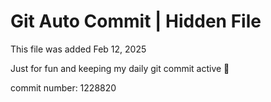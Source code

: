 # Git Auto Commit | Hidden File

This file was added Feb 12, 2025

Just for fun and keeping my daily git commit active 🤪

commit number: 1228820
